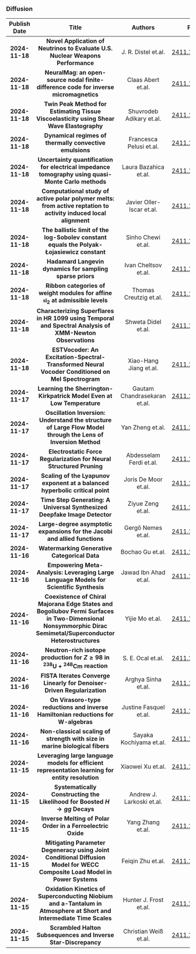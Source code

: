 
### Diffusion
|Publish Date|Title|Authors|PDF|Code|
| :---: | :---: | :---: | :---: | :---: |
|**2024-11-18**|**Novel Application of Neutrinos to Evaluate U.S. Nuclear Weapons Performance**|J. R. Distel et.al.|[2411.11804v1](http://arxiv.org/abs/2411.11804v1)|null|
|**2024-11-18**|**NeuralMag: an open-source nodal finite-difference code for inverse micromagnetics**|Claas Abert et.al.|[2411.11725v1](http://arxiv.org/abs/2411.11725v1)|null|
|**2024-11-18**|**Twin Peak Method for Estimating Tissue Viscoelasticity using Shear Wave Elastography**|Shuvrodeb Adikary et.al.|[2411.11572v1](http://arxiv.org/abs/2411.11572v1)|null|
|**2024-11-18**|**Dynamical regimes of thermally convective emulsions**|Francesca Pelusi et.al.|[2411.11553v1](http://arxiv.org/abs/2411.11553v1)|null|
|**2024-11-18**|**Uncertainty quantification for electrical impedance tomography using quasi-Monte Carlo methods**|Laura Bazahica et.al.|[2411.11538v1](http://arxiv.org/abs/2411.11538v1)|null|
|**2024-11-18**|**Computational study of active polar polymer melts: from active reptation to activity induced local alignment**|Javier Oller-Iscar et.al.|[2411.11472v1](http://arxiv.org/abs/2411.11472v1)|null|
|**2024-11-18**|**The ballistic limit of the log-Sobolev constant equals the Polyak-Łojasiewicz constant**|Sinho Chewi et.al.|[2411.11415v1](http://arxiv.org/abs/2411.11415v1)|null|
|**2024-11-18**|**Hadamard Langevin dynamics for sampling sparse priors**|Ivan Cheltsov et.al.|[2411.11403v1](http://arxiv.org/abs/2411.11403v1)|null|
|**2024-11-18**|**Ribbon categories of weight modules for affine $\mathfrak{sl}_2$ at admissible levels**|Thomas Creutzig et.al.|[2411.11386v1](http://arxiv.org/abs/2411.11386v1)|null|
|**2024-11-18**|**Characterizing Superflares in HR 1099 using Temporal and Spectral Analysis of XMM-Newton Observations**|Shweta Didel et.al.|[2411.11339v1](http://arxiv.org/abs/2411.11339v1)|null|
|**2024-11-18**|**ESTVocoder: An Excitation-Spectral-Transformed Neural Vocoder Conditioned on Mel Spectrogram**|Xiao-Hang Jiang et.al.|[2411.11258v1](http://arxiv.org/abs/2411.11258v1)|null|
|**2024-11-17**|**Learning the Sherrington-Kirkpatrick Model Even at Low Temperature**|Gautam Chandrasekaran et.al.|[2411.11174v1](http://arxiv.org/abs/2411.11174v1)|null|
|**2024-11-17**|**Oscillation Inversion: Understand the structure of Large Flow Model through the Lens of Inversion Method**|Yan Zheng et.al.|[2411.11135v1](http://arxiv.org/abs/2411.11135v1)|null|
|**2024-11-17**|**Electrostatic Force Regularization for Neural Structured Pruning**|Abdesselam Ferdi et.al.|[2411.11079v1](http://arxiv.org/abs/2411.11079v1)|null|
|**2024-11-17**|**Scaling of the Lyapunov exponent at a balanced hyperbolic critical point**|Joris De Moor et.al.|[2411.11063v1](http://arxiv.org/abs/2411.11063v1)|null|
|**2024-11-17**|**Time Step Generating: A Universal Synthesized Deepfake Image Detector**|Ziyue Zeng et.al.|[2411.11016v1](http://arxiv.org/abs/2411.11016v1)|null|
|**2024-11-17**|**Large-degree asymptotic expansions for the Jacobi and allied functions**|Gergő Nemes et.al.|[2411.10942v1](http://arxiv.org/abs/2411.10942v1)|null|
|**2024-11-16**|**Watermarking Generative Categorical Data**|Bochao Gu et.al.|[2411.10898v1](http://arxiv.org/abs/2411.10898v1)|null|
|**2024-11-16**|**Empowering Meta-Analysis: Leveraging Large Language Models for Scientific Synthesis**|Jawad Ibn Ahad et.al.|[2411.10878v1](http://arxiv.org/abs/2411.10878v1)|null|
|**2024-11-16**|**Coexistence of Chiral Majorana Edge States and Bogoliubov Fermi Surfaces in Two-Dimensional Nonsymmorphic Dirac Semimetal/Superconductor Heterostructures**|Yijie Mo et.al.|[2411.10851v1](http://arxiv.org/abs/2411.10851v1)|null|
|**2024-11-16**|**Neutron-rich isotope production for $Z\geq 98$ in ${}^{238} \mathrm{U}+{ }^{248} \mathrm{Cm}$ reaction**|S. E. Ocal et.al.|[2411.10846v1](http://arxiv.org/abs/2411.10846v1)|null|
|**2024-11-16**|**FISTA Iterates Converge Linearly for Denoiser-Driven Regularization**|Arghya Sinha et.al.|[2411.10808v1](http://arxiv.org/abs/2411.10808v1)|null|
|**2024-11-16**|**On Virasoro-type reductions and inverse Hamiltonian reductions for W-algebras**|Justine Fasquel et.al.|[2411.10694v1](http://arxiv.org/abs/2411.10694v1)|null|
|**2024-11-16**|**Non-classical scaling of strength with size in marine biological fibers**|Sayaka Kochiyama et.al.|[2411.10672v1](http://arxiv.org/abs/2411.10672v1)|null|
|**2024-11-15**|**Leveraging large language models for efficient representation learning for entity resolution**|Xiaowei Xu et.al.|[2411.10629v1](http://arxiv.org/abs/2411.10629v1)|null|
|**2024-11-15**|**Systematically Constructing the Likelihood for Boosted $H\to gg$ Decays**|Andrew J. Larkoski et.al.|[2411.10539v1](http://arxiv.org/abs/2411.10539v1)|null|
|**2024-11-15**|**Inverse Melting of Polar Order in a Ferroelectric Oxide**|Yang Zhang et.al.|[2411.10445v1](http://arxiv.org/abs/2411.10445v1)|null|
|**2024-11-15**|**Mitigating Parameter Degeneracy using Joint Conditional Diffusion Model for WECC Composite Load Model in Power Systems**|Feiqin Zhu et.al.|[2411.10431v1](http://arxiv.org/abs/2411.10431v1)|null|
|**2024-11-15**|**Oxidation Kinetics of Superconducting Niobium and a-Tantalum in Atmosphere at Short and Intermediate Time Scales**|Hunter J. Frost et.al.|[2411.10410v1](http://arxiv.org/abs/2411.10410v1)|null|
|**2024-11-15**|**Scrambled Halton Subsequences and Inverse Star-Discrepancy**|Christian Weiß et.al.|[2411.10363v1](http://arxiv.org/abs/2411.10363v1)|null|
